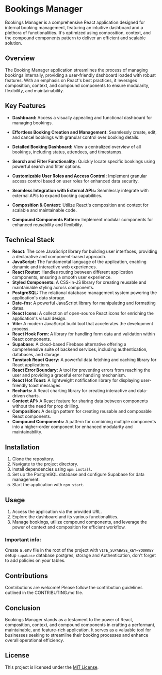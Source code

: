 # Bookings Manager

Bookings Manager is a comprehensive React application designed for internal booking management, featuring an intuitive dashboard and a plethora of functionalities. It's optimized using composition, context, and the compound components pattern to deliver an efficient and scalable solution.

## Overview

The Booking Manager application streamlines the process of managing bookings internally, providing a user-friendly dashboard loaded with robust features. With an emphasis on React's best practices, it leverages composition, context, and compound components to ensure modularity, flexibility, and maintainability.

## Key Features

- **Dashboard:** Access a visually appealing and functional dashboard for managing bookings.
- **Effortless Booking Creation and Management:** Seamlessly create, edit, and cancel bookings with granular control over booking details.

- **Detailed Booking Dashboard:** View a centralized overview of all bookings, including status, attendees, and timestamps.

- **Search and Filter Functionality:** Quickly locate specific bookings using powerful search and filter options.

- **Customizable User Roles and Access Control:** Implement granular access control based on user roles for enhanced data security.

- **Seamless Integration with External APIs:** Seamlessly integrate with external APIs to expand booking capabilities.
- **Composition & Context:** Utilize React's composition and context for scalable and maintainable code.
- **Compound Components Pattern:** Implement modular components for enhanced reusability and flexibility.

## Technical Stack

- **React:** The core JavaScript library for building user interfaces, providing a declarative and component-based approach.
- **JavaScript:** The fundamental language of the application, enabling dynamic and interactive web experiences.
- **React Router:** Handles routing between different application components, ensuring a smooth user experience.
- **Styled Components:** A CSS-in-JS library for creating reusable and maintainable styling across components.
- **PostgreSQL:** The relational database management system powering the application's data storage.
- **Date-fns:** A powerful JavaScript library for manipulating and formatting dates.
- **React Icons:** A collection of open-source React icons for enriching the application's visual design.
- **Vite:** A modern JavaScript build tool that accelerates the development process.
- **React Hook Form:** A library for handling form data and validation within React components.
- **Supabase:** A cloud-based Firebase alternative offering a comprehensive suite of backend services, including authentication, databases, and storage.
- **Tanstack React Query:** A powerful data fetching and caching library for React applications.
- **React Error Boundary:** A tool for preventing errors from reaching the user and providing a graceful error handling mechanism.
- **React Hot Toast:** A lightweight notification library for displaying user-friendly toast messages.
- **Recharts:** A React charting library for creating interactive and data-driven charts.
- **Context API:** A React feature for sharing data between components without the need for prop drilling.
- **Composition:** A design pattern for creating reusable and composable React components.
- **Compound Components:** A pattern for combining multiple components into a higher-order component for enhanced modularity and maintainability.

## Installation

1. Clone the repository.
2. Navigate to the project directory.
3. Install dependencies using `npm install`.
4. Set up the PostgreSQL database and configure Supabase for data management.
5. Start the application with `npm start`.

## Usage

1. Access the application via the provided URL.
2. Explore the dashboard and its various functionalities.
3. Manage bookings, utilize compound components, and leverage the power of context and composition for efficient workflow.

### Important info:

Create a .env file in the root of the project with `VITE_SUPABASE_KEY=YOURKEY`
setup `supabase` database postgres, storage and Authentication, don't forget to add policies on your tables.

## Contributions

Contributions are welcome! Please follow the contribution guidelines outlined in the CONTRIBUTING.md file.

## Conclusion

Bookings Manager stands as a testament to the power of React, composition, context, and compound components in crafting a performant, maintainable, and feature-rich application. It serves as a valuable tool for businesses seeking to streamline their booking processes and enhance overall operational efficiency.

## License

This project is licensed under the [MIT License](LICENSE).
